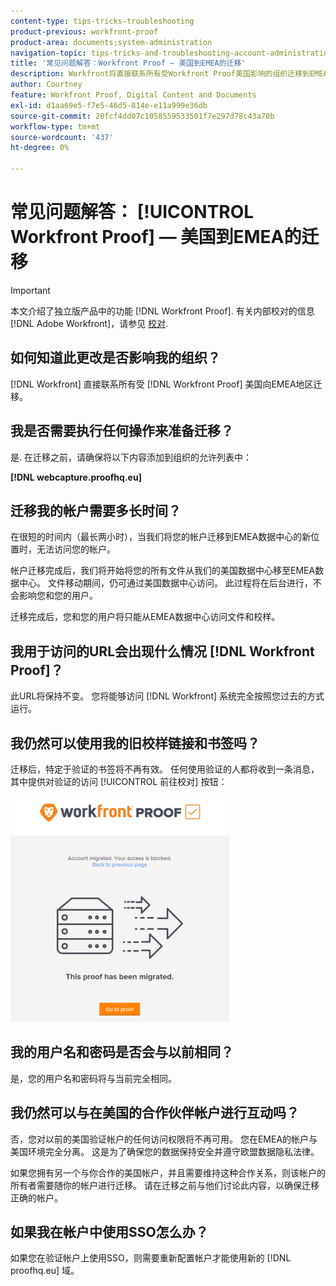 ```yaml
---
content-type: tips-tricks-troubleshooting
product-previous: workfront-proof
product-area: documents;system-administration
navigation-topic: tips-tricks-and-troubleshooting-account-administration-workfront-proof
title: '常见问题解答：Workfront Proof — 美国到EMEA的迁移'
description: Workfront将直接联系所有受Workfront Proof美国影响的组织迁移到EMEA。
author: Courtney
feature: Workfront Proof, Digital Content and Documents
exl-id: d1aa69e5-f7e5-46d5-814e-e11a999e36db
source-git-commit: 20fcf4dd07c1058559533501f7e297d78c43a70b
workflow-type: tm+mt
source-wordcount: '437'
ht-degree: 0%

---
```


# 常见问题解答： [!UICONTROL Workfront Proof]  — 美国到EMEA的迁移

>[!IMPORTANT]
>
>本文介绍了独立版产品中的功能 [!DNL Workfront Proof]. 有关内部校对的信息 [!DNL Adobe Workfront]，请参见 [校对](../../../review-and-approve-work/proofing/proofing.md).

## 如何知道此更改是否影响我的组织？

[!DNL Workfront] 直接联系所有受 [!DNL Workfront Proof] 美国向EMEA地区迁移。

## 我是否需要执行任何操作来准备迁移？

是. 在迁移之前，请确保将以下内容添加到组织的允许列表中：

**[!DNL webcapture.proofhq.eu]**

## 迁移我的帐户需要多长时间？

在很短的时间内（最长两小时），当我们将您的帐户迁移到EMEA数据中心的新位置时，无法访问您的帐户。

帐户迁移完成后，我们将开始将您的所有文件从我们的美国数据中心移至EMEA数据中心。 文件移动期间，仍可通过美国数据中心访问。 此过程将在后台进行，不会影响您和您的用户。

迁移完成后，您和您的用户将只能从EMEA数据中心访问文件和校样。

## 我用于访问的URL会出现什么情况 [!DNL Workfront Proof]？

此URL将保持不变。 您将能够访问 [!DNL Workfront] 系统完全按照您过去的方式运行。

## 我仍然可以使用我的旧校样链接和书签吗？

迁移后，特定于验证的书签将不再有效。 任何使用验证的人都将收到一条消息，其中提供对验证的访问 [!UICONTROL 前往校对] 按钮：

![this_proof_has_been_migrated.png](assets/this-proof-has-been-migrated-350x361.png)

## 我的用户名和密码是否会与以前相同？

是，您的用户名和密码将与当前完全相同。

## 我仍然可以与在美国的合作伙伴帐户进行互动吗？

否，您对以前的美国验证帐户的任何访问权限将不再可用。 您在EMEA的帐户与美国环境完全分离。 这是为了确保您的数据保持安全并遵守欧盟数据隐私法律。

如果您拥有另一个与你合作的美国帐户，并且需要维持这种合作关系，则该帐户的所有者需要随你的帐户进行迁移。 请在迁移之前与他们讨论此内容，以确保迁移正确的帐户。

## 如果我在帐户中使用SSO怎么办？

如果您在验证帐户上使用SSO，则需要重新配置帐户才能使用新的 [!DNL proofhq.eu] 域。
